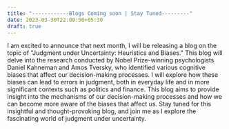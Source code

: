 ```yaml
---
title: "------------Blogs Coming soon | Stay Tuned---------"
date: 2023-03-30T22:00:50+05:30
draft: true
---
```


I am excited to announce that next month, I will be releasing a blog on the topic of "Judgment under Uncertainty: Heuristics and Biases." This blog will delve into the research conducted by Nobel Prize-winning psychologists Daniel Kahneman and Amos Tversky, who identified various cognitive biases that affect our decision-making processes. I will explore how these biases can lead to errors in judgment, both in everyday life and in more significant contexts such as politics and finance. This blog aims to provide insight into the mechanisms of our decision-making processes and how we can become more aware of the biases that affect us. Stay tuned for this insightful and thought-provoking blog, and join me as I explore the fascinating world of judgment under uncertainty.
